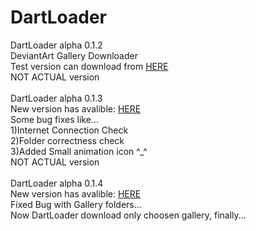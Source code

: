 # DartLoader
DartLoader alpha 0.1.2 <br />
DeviantArt Gallery Downloader <br />
Test version can download from <a href="https://mega.nz/#!Cw1zjZKB!8ZPIkQnPbF-ZD23zrcZ1l5Re80AnGtgn-bBjDMfFjmo">HERE</a> <br />
NOT ACTUAL version <br />
<br />
DartLoader alpha 0.1.3 <br />
New version has avalible: <a href="https://mega.nz/#!y99HGbRD!Fh1itJA0GhWfPCS8RH8iWSZ76YoYnzAQQTgoIKIORkY">HERE</a> <br />
Some bug fixes like... <br />
1)Internet Connection Check <br />
2)Folder correctness check <br />
3)Added Small animation icon ^_^<br />
NOT ACTUAL version <br />
<br />
DartLoader alpha 0.1.4 <br />
New version has avalible: <a href="https://mega.nz/#!GsEknSQY!m_Z_0ZBzOCAUKkHZvlprtGjb-G8XFQMAcvFDojMZ16s">HERE</a> <br />
Fixed Bug with Gallery folders... <br />
Now DartLoader download only choosen gallery, finally... <br />



